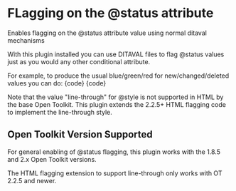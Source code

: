 # FLagging on the @status attribute

Enables flagging on the @status attribute value using normal ditaval mechanisms

With this plugin installed you can use DITAVAL files to flag @status values
just as you would any other conditional attribute.

For example, to produce the usual blue/green/red for new/changed/deleted values
you can do:
{code}
<prop action="flag" att="status" val="new" color="blue" style="overline"/>
<prop action="flag" att="status" val="changed" color="green"/>
<prop action="flag" att="status" val="deleted" color="red" style="line-through"/>
{code}

Note that the value "line-through" for @style is not supported in HTML by the base
Open Toolkit. This plugin extends the 2.2.5+ HTML flagging code to implement
the line-through style.

## Open Toolkit Version Supported

For general enabling of @status flagging, this plugin works with the 1.8.5 and
2.x Open Toolkit versions.

The HTML flagging extension to support line-through only works with OT 2.2.5 and
newer. 